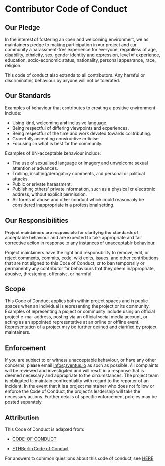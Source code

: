 # Contributor Code of Conduct

## Our Pledge

In the interest of fostering an open and welcoming environment, we as maintainers pledge to making participation in our project and our community a harassment-free experience for everyone, regardless of age, disability, ethnicity, sex, gender identity and expression, level of experience, education, socio-economic status, nationality, personal appearance, race, religion.

This code of conduct also extends to all contributors. Any harmful or discriminating behaviour by anyone will not be tolerated.

## Our Standards

Examples of behaviour that contributes to creating a positive environment include:

* Using kind, welcoming and inclusive language.
* Being respectful of differing viewpoints and experiences.
* Being respectful of the time and work devoted towards contributing.
* Gracefully accepting constructive criticism.
* Focusing on what is best for the community.

Examples of UN-acceptable behaviour include:

* The use of sexualised language or imagery and unwelcome sexual attention or advances.
* Trolling, insulting/derogatory comments, and personal or political attacks.
* Public or private harassment.
* Publishing others' private information, such as a physical or electronic address, without explicit permission.
* All forms of abuse and other conduct which could reasonably be considered inappropriate in a
 professional setting.

## Our Responsibilities

Project maintainers are responsible for clarifying the standards of acceptable behaviour and are expected to take appropriate and fair corrective action in response to any instances of unacceptable behaviour.

Project maintainers have the right and responsibility to remove, edit, or reject comments, commits, code, wiki edits, issues, and other contributions that are not aligned to this Code of Conduct, or to ban temporarily or permanently any contributor for behaviours that they deem inappropriate, abusive, threatening, offensive, or harmful.

## Scope

This Code of Conduct applies both within project spaces and in public spaces when an individual is representing the project or its community. Examples of representing a project or community include using an official project e-mail address, posting via an official social media account, or acting as an appointed representative at an online or offline event. Representation of a project may be further defined and clarified by project maintainers.

## Enforcement

If you are subject to or witness unacceptable behaviour, or have any other concerns, please email info@aventus.io as soon as possible. All complaints will be reviewed and investigated and will result in a response that is deemed necessary and appropriate to the circumstances. The project team is obligated to maintain confidentiality with regard to the reporter of an incident. In the event that it is a project maintainer who does not follow or enforce the Code of Conduct, the project's leadership will take the necessary actions. Further details of specific enforcement policies may be posted separately.

## Attribution

This Code of Conduct is adapted from:

* [CODE-OF-CONDUCT](https://github.com/w3f/PSPs/blob/master/CODE_OF_CONDUCT.md)

* [ETHBerlin Code of Conduct](<https://github.com/ethberlin-hackathon/ETHBerlin-KnowledgeBase/blob/master/code-of-conduct.md>)

For answers to common questions about this code of conduct, see [HERE][code]

[code]: https://www.contributor-covenant.org/faq
